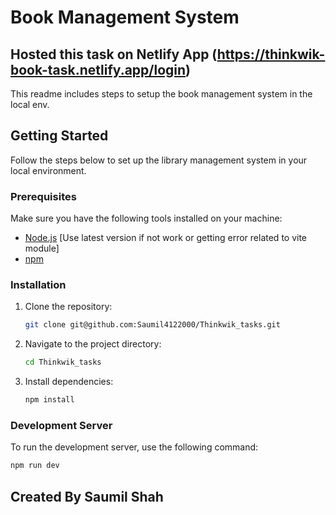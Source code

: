 
# Book Management System

## Hosted this task on Netlify App (https://thinkwik-book-task.netlify.app/login)


This readme includes steps to setup the book management system in the local env.

## Getting Started

Follow the steps below to set up the library management system in your local environment.

### Prerequisites

Make sure you have the following tools installed on your machine:

- [Node.js](https://nodejs.org/) [Use latest version if not work or getting error related to vite module]
- [npm](https://www.npmjs.com/)

### Installation

1. Clone the repository:

    ```bash
    git clone git@github.com:Saumil4122000/Thinkwik_tasks.git
    ```

2. Navigate to the project directory:

    ```bash
    cd Thinkwik_tasks
    ```

3. Install dependencies:

    ```bash
    npm install
    ```

### Development Server

To run the development server, use the following command:

```bash
npm run dev
```

## Created By Saumil Shah